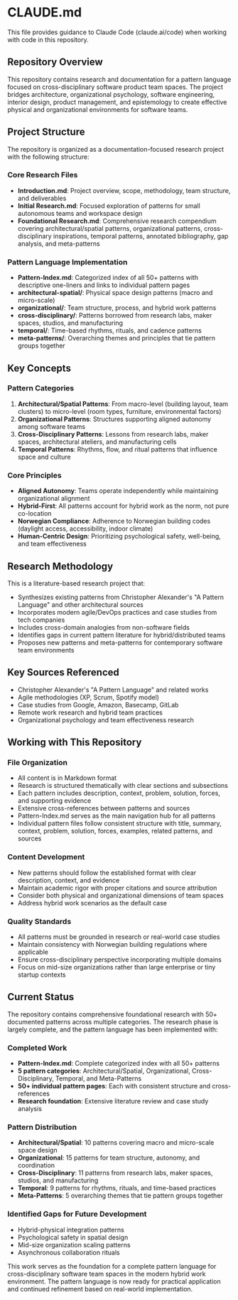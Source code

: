 # CLAUDE.md

This file provides guidance to Claude Code (claude.ai/code) when working with code in this repository.

## Repository Overview

This repository contains research and documentation for a pattern language focused on cross-disciplinary software product team spaces. The project bridges architecture, organizational psychology, software engineering, interior design, product management, and epistemology to create effective physical and organizational environments for software teams.

## Project Structure

The repository is organized as a documentation-focused research project with the following structure:

### Core Research Files
- **Introduction.md**: Project overview, scope, methodology, team structure, and deliverables
- **Initial Research.md**: Focused exploration of patterns for small autonomous teams and workspace design
- **Foundational Research.md**: Comprehensive research compendium covering architectural/spatial patterns, organizational patterns, cross-disciplinary inspirations, temporal patterns, annotated bibliography, gap analysis, and meta-patterns

### Pattern Language Implementation
- **Pattern-Index.md**: Categorized index of all 50+ patterns with descriptive one-liners and links to individual pattern pages
- **architectural-spatial/**: Physical space design patterns (macro and micro-scale)
- **organizational/**: Team structure, process, and hybrid work patterns
- **cross-disciplinary/**: Patterns borrowed from research labs, maker spaces, studios, and manufacturing
- **temporal/**: Time-based rhythms, rituals, and cadence patterns
- **meta-patterns/**: Overarching themes and principles that tie pattern groups together

## Key Concepts

### Pattern Categories
1. **Architectural/Spatial Patterns**: From macro-level (building layout, team clusters) to micro-level (room types, furniture, environmental factors)
2. **Organizational Patterns**: Structures supporting aligned autonomy among software teams
3. **Cross-Disciplinary Patterns**: Lessons from research labs, maker spaces, architectural ateliers, and manufacturing cells
4. **Temporal Patterns**: Rhythms, flow, and ritual patterns that influence space and culture

### Core Principles
- **Aligned Autonomy**: Teams operate independently while maintaining organizational alignment
- **Hybrid-First**: All patterns account for hybrid work as the norm, not pure co-location
- **Norwegian Compliance**: Adherence to Norwegian building codes (daylight access, accessibility, indoor climate)
- **Human-Centric Design**: Prioritizing psychological safety, well-being, and team effectiveness

## Research Methodology

This is a literature-based research project that:
- Synthesizes existing patterns from Christopher Alexander's "A Pattern Language" and other architectural sources
- Incorporates modern agile/DevOps practices and case studies from tech companies
- Includes cross-domain analogies from non-software fields
- Identifies gaps in current pattern literature for hybrid/distributed teams
- Proposes new patterns and meta-patterns for contemporary software team environments

## Key Sources Referenced

- Christopher Alexander's "A Pattern Language" and related works
- Agile methodologies (XP, Scrum, Spotify model)
- Case studies from Google, Amazon, Basecamp, GitLab
- Remote work research and hybrid team practices
- Organizational psychology and team effectiveness research

## Working with This Repository

### File Organization
- All content is in Markdown format
- Research is structured thematically with clear sections and subsections
- Each pattern includes description, context, problem, solution, forces, and supporting evidence
- Extensive cross-references between patterns and sources
- Pattern-Index.md serves as the main navigation hub for all patterns
- Individual pattern files follow consistent structure with title, summary, context, problem, solution, forces, examples, related patterns, and sources

### Content Development
- New patterns should follow the established format with clear description, context, and evidence
- Maintain academic rigor with proper citations and source attribution
- Consider both physical and organizational dimensions of team spaces
- Address hybrid work scenarios as the default case

### Quality Standards
- All patterns must be grounded in research or real-world case studies
- Maintain consistency with Norwegian building regulations where applicable
- Ensure cross-disciplinary perspective incorporating multiple domains
- Focus on mid-size organizations rather than large enterprise or tiny startup contexts

## Current Status

The repository contains comprehensive foundational research with 50+ documented patterns across multiple categories. The research phase is largely complete, and the pattern language has been implemented with:

### Completed Work
- **Pattern-Index.md**: Complete categorized index with all 50+ patterns
- **5 pattern categories**: Architectural/Spatial, Organizational, Cross-Disciplinary, Temporal, and Meta-Patterns
- **50+ individual pattern pages**: Each with consistent structure and cross-references
- **Research foundation**: Extensive literature review and case study analysis

### Pattern Distribution
- **Architectural/Spatial**: 10 patterns covering macro and micro-scale space design
- **Organizational**: 15 patterns for team structure, autonomy, and coordination
- **Cross-Disciplinary**: 11 patterns from research labs, maker spaces, studios, and manufacturing
- **Temporal**: 9 patterns for rhythms, rituals, and time-based practices
- **Meta-Patterns**: 5 overarching themes that tie pattern groups together

### Identified Gaps for Future Development
- Hybrid-physical integration patterns
- Psychological safety in spatial design
- Mid-size organization scaling patterns
- Asynchronous collaboration rituals

This work serves as the foundation for a complete pattern language for cross-disciplinary software team spaces in the modern hybrid work environment. The pattern language is now ready for practical application and continued refinement based on real-world implementation.